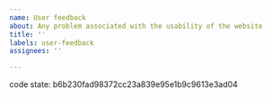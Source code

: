 ```yaml
---
name: User feedback
about: Any problem associated with the usability of the website 
title: ''
labels: user-feedback
assignees: ''

---
```

<!-- please leave this in so we know which version your comment is about -->
code state: b6b230fad98372cc23a839e95e1b9c9613e3ad04

